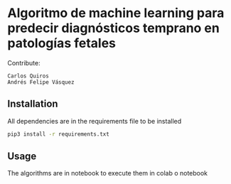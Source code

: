 # Algoritmo de machine learning para predecir diagnósticos temprano en patologías fetales

Contribute:

    Carlos Quiros
    Andrés Felipe Vásquez

## Installation

All dependencies are in the requirements file to be installed

```bash
pip3 install -r requirements.txt
```

## Usage

The algorithms are in notebook to execute them in colab o notebook
